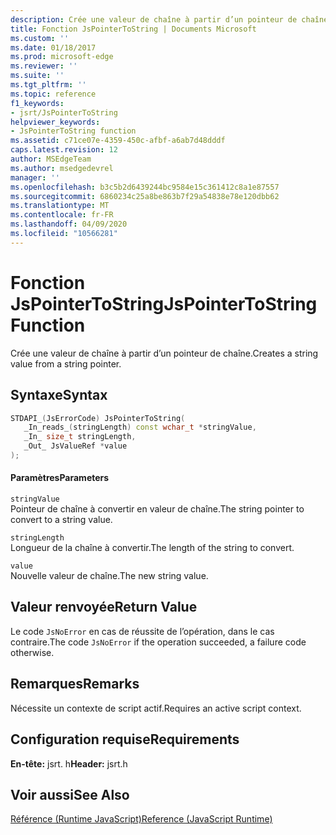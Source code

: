 ```yaml
---
description: Crée une valeur de chaîne à partir d’un pointeur de chaîne.
title: Fonction JsPointerToString | Documents Microsoft
ms.custom: ''
ms.date: 01/18/2017
ms.prod: microsoft-edge
ms.reviewer: ''
ms.suite: ''
ms.tgt_pltfrm: ''
ms.topic: reference
f1_keywords:
- jsrt/JsPointerToString
helpviewer_keywords:
- JsPointerToString function
ms.assetid: c71ce07e-4359-450c-afbf-a6ab7d48dddf
caps.latest.revision: 12
author: MSEdgeTeam
ms.author: msedgedevrel
manager: ''
ms.openlocfilehash: b3c5b2d6439244bc9584e15c361412c8a1e87557
ms.sourcegitcommit: 6860234c25a8be863b7f29a54838e78e120dbb62
ms.translationtype: MT
ms.contentlocale: fr-FR
ms.lasthandoff: 04/09/2020
ms.locfileid: "10566281"
---
```

# <span data-ttu-id="05f33-103">Fonction JsPointerToString</span><span class="sxs-lookup"><span data-stu-id="05f33-103">JsPointerToString Function</span></span>
<span data-ttu-id="05f33-104">Crée une valeur de chaîne à partir d’un pointeur de chaîne.</span><span class="sxs-lookup"><span data-stu-id="05f33-104">Creates a string value from a string pointer.</span></span>  
  
## <span data-ttu-id="05f33-105">Syntaxe</span><span class="sxs-lookup"><span data-stu-id="05f33-105">Syntax</span></span>  
  
```cpp  
STDAPI_(JsErrorCode) JsPointerToString(  
   _In_reads_(stringLength) const wchar_t *stringValue,  
   _In_ size_t stringLength,  
   _Out_ JsValueRef *value  
);  
```  
  
#### <span data-ttu-id="05f33-106">Paramètres</span><span class="sxs-lookup"><span data-stu-id="05f33-106">Parameters</span></span>  
 `stringValue`  
 <span data-ttu-id="05f33-107">Pointeur de chaîne à convertir en valeur de chaîne.</span><span class="sxs-lookup"><span data-stu-id="05f33-107">The string pointer to convert to a string value.</span></span>  
  
 `stringLength`  
 <span data-ttu-id="05f33-108">Longueur de la chaîne à convertir.</span><span class="sxs-lookup"><span data-stu-id="05f33-108">The length of the string to convert.</span></span>  
  
 `value`  
 <span data-ttu-id="05f33-109">Nouvelle valeur de chaîne.</span><span class="sxs-lookup"><span data-stu-id="05f33-109">The new string value.</span></span>  
  
## <span data-ttu-id="05f33-110">Valeur renvoyée</span><span class="sxs-lookup"><span data-stu-id="05f33-110">Return Value</span></span>  
 <span data-ttu-id="05f33-111">Le code `JsNoError` en cas de réussite de l’opération, dans le cas contraire.</span><span class="sxs-lookup"><span data-stu-id="05f33-111">The code `JsNoError` if the operation succeeded, a failure code otherwise.</span></span>  
  
## <span data-ttu-id="05f33-112">Remarques</span><span class="sxs-lookup"><span data-stu-id="05f33-112">Remarks</span></span>  
 <span data-ttu-id="05f33-113">Nécessite un contexte de script actif.</span><span class="sxs-lookup"><span data-stu-id="05f33-113">Requires an active script context.</span></span>  
  
## <span data-ttu-id="05f33-114">Configuration requise</span><span class="sxs-lookup"><span data-stu-id="05f33-114">Requirements</span></span>  
 <span data-ttu-id="05f33-115">**En-tête:** jsrt. h</span><span class="sxs-lookup"><span data-stu-id="05f33-115">**Header:** jsrt.h</span></span>  
  
## <span data-ttu-id="05f33-116">Voir aussi</span><span class="sxs-lookup"><span data-stu-id="05f33-116">See Also</span></span>  
 [<span data-ttu-id="05f33-117">Référence (Runtime JavaScript)</span><span class="sxs-lookup"><span data-stu-id="05f33-117">Reference (JavaScript Runtime)</span></span>](../chakra-hosting/reference-javascript-runtime.md)